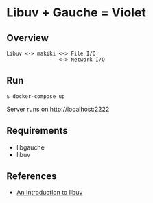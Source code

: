 Libuv + Gauche = Violet
=======================

Overview
--------

```
Libuv <-> makiki <-> File I/O
                 <-> Network I/O
```

Run
---

```
$ docker-compose up
```

Server runs on http://localhost:2222


Requirements
------------

* libgauche
* libuv

References
----------
* [An Introduction to libuv](https://nikhilm.github.io/uvbook/index.html)
